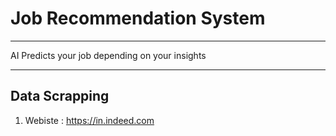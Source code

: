 # Job Recommendation System 
___________________________
AI Predicts your job depending on your insights 
____________________________

## Data Scrapping 
1) Webiste : https://in.indeed.com

